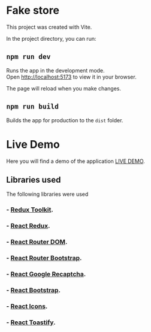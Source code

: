 # Fake store

This project was created with Vite.

In the project directory, you can run:

## `npm run dev`

Runs the app in the development mode.\
Open [http://localhost:5173](http://localhost:5173) to view it in your browser.

The page will reload when you make changes.

## `npm run build`

Builds the app for production to the `dist` folder.


# Live Demo

Here you will find a demo of the application [LIVE DEMO](https://glittering-crepe-28edc8.netlify.app).

## Libraries used
The following libraries were used

### - [Redux Toolkit](https://www.npmjs.com/package/@reduxjs/toolkit).
### - [React Redux](https://www.npmjs.com/package/react-redux).
### - [React Router DOM](https://www.npmjs.com/package/react-router-dom).
### - [React Router Bootstrap](https://www.npmjs.com/package/react-router-bootstrap).
### - [React Google Recaptcha](https://www.npmjs.com/package/react-google-recaptcha).
### - [React Bootstrap](https://www.npmjs.com/package/react-bootstrap).
### - [React Icons](https://www.npmjs.com/package/react-icons).
### - [React Toastify](https://www.npmjs.com/package/react-toastify).
